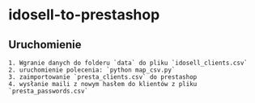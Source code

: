 # idosell-to-prestashop

## Uruchomienie
    1. Wgranie danych do folderu `data` do pliku `idosell_clients.csv`
    2. uruchomienie polecenia: `python map_csv.py`
    3. zaimportowanie `presta_clients.csv` do prestashop
    4. wysłanie maili z nowym hasłem do klientów z pliku `presta_passwords.csv`
